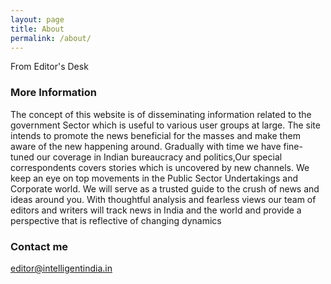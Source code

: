 ```yaml
---
layout: page
title: About
permalink: /about/
---
```


From Editor's Desk

### More Information

The concept of this website is of disseminating information related to the government Sector which is useful to various user groups at large. The site intends to promote the news  beneficial for the masses and make them aware of the new happening around. Gradually with time we have fine-tuned our coverage  in Indian bureaucracy and politics,Our special correspondents covers stories which is uncovered by new channels. We keep an eye on top movements in the Public Sector Undertakings and Corporate world.  We will serve as a trusted guide to the crush of news and ideas around you. With thoughtful analysis and fearless views our team of editors and writers will track news in India and the world and provide a perspective that is reflective of changing dynamics

### Contact me

[editor@intelligentindia.in](mailto:editor@intelligentindia.in)